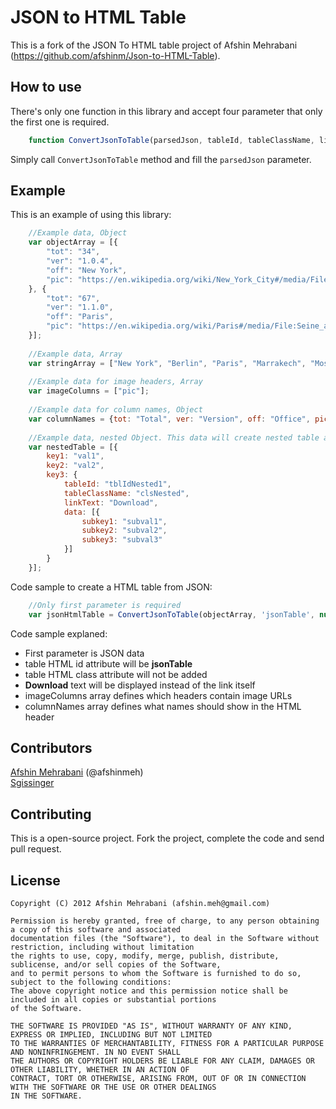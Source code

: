 JSON to HTML Table
==================

This is a fork of the JSON To HTML table project of Afshin Mehrabani (https://github.com/afshinm/Json-to-HTML-Table).

## How to use
There's only one function in this library and accept four parameter that only the first one is required.
    
```javascript
    function ConvertJsonToTable(parsedJson, tableId, tableClassName, linkText, imgHeaders, headerNames)
```
    
Simply call `ConvertJsonToTable` method and fill the `parsedJson` parameter.  

## Example

This is an example of using this library:  

```javascript
    //Example data, Object 
    var objectArray = [{
        "tot": "34",
        "ver": "1.0.4",
        "off": "New York",
        "pic": "https://en.wikipedia.org/wiki/New_York_City#/media/File:NYC_Montage_2014_4_-_Jleon.jpg"
    }, {
        "tot": "67",
        "ver": "1.1.0",
        "off": "Paris",
        "pic": "https://en.wikipedia.org/wiki/Paris#/media/File:Seine_and_Eiffel_Tower_from_Tour_Saint_Jacques_2013-08.JPG"
    }];
    
    //Example data, Array
    var stringArray = ["New York", "Berlin", "Paris", "Marrakech", "Moscow"];
    
    //Example data for image headers, Array
    var imageColumns = ["pic"];
    
    //Example data for column names, Object
    var columnNames = {tot: "Total", ver: "Version", off: "Office", pic: "Photo"];
    
    //Example data, nested Object. This data will create nested table also.
    var nestedTable = [{
        key1: "val1",
        key2: "val2",
        key3: {
            tableId: "tblIdNested1",
            tableClassName: "clsNested",
            linkText: "Download",
            data: [{
                subkey1: "subval1",
                subkey2: "subval2",
                subkey3: "subval3"
            }]
        }
    }];
```

Code sample to create a HTML table from JSON:

```javascript
    //Only first parameter is required
    var jsonHtmlTable = ConvertJsonToTable(objectArray, 'jsonTable', null, 'Download', imageColumns, columnNames);
```

Code sample explaned:
 - First parameter is JSON data
 - table HTML id attribute will be **jsonTable**
 - table HTML class attribute will not be added
 - **Download** text will be displayed instead of the link itself
 - imageColumns array defines which headers contain image URLs
 - columnNames array defines what names should show in the HTML header

## Contributors
[Afshin Mehrabani](https://github.com/afshinm) (@afshinmeh)  
[Sgissinger](https://github.com/sgissinger) 

## Contributing

This is a open-source project. Fork the project, complete the code and send pull request.

## License

    Copyright (C) 2012 Afshin Mehrabani (afshin.meh@gmail.com)
    
    Permission is hereby granted, free of charge, to any person obtaining a copy of this software and associated 
    documentation files (the "Software"), to deal in the Software without restriction, including without limitation 
    the rights to use, copy, modify, merge, publish, distribute, sublicense, and/or sell copies of the Software, 
    and to permit persons to whom the Software is furnished to do so, subject to the following conditions:
    The above copyright notice and this permission notice shall be included in all copies or substantial portions 
    of the Software.
    
    THE SOFTWARE IS PROVIDED "AS IS", WITHOUT WARRANTY OF ANY KIND, EXPRESS OR IMPLIED, INCLUDING BUT NOT LIMITED 
    TO THE WARRANTIES OF MERCHANTABILITY, FITNESS FOR A PARTICULAR PURPOSE AND NONINFRINGEMENT. IN NO EVENT SHALL 
    THE AUTHORS OR COPYRIGHT HOLDERS BE LIABLE FOR ANY CLAIM, DAMAGES OR OTHER LIABILITY, WHETHER IN AN ACTION OF 
    CONTRACT, TORT OR OTHERWISE, ARISING FROM, OUT OF OR IN CONNECTION WITH THE SOFTWARE OR THE USE OR OTHER DEALINGS 
    IN THE SOFTWARE.

